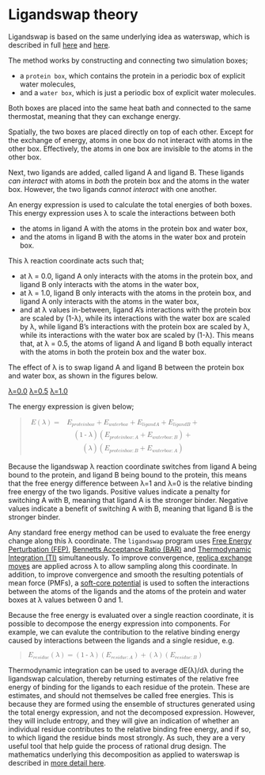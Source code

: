 # Ligandswap theory
Ligandswap is based on the same underlying idea as 
waterswap, which is described in full [here](http://dx.doi.org/10.1063/1.3519057) and 
[here](http://dx.doi.org/10.1039/c3fd00125c).

The method works by constructing and connecting two simulation boxes;

* a `protein box`, which contains the protein in a periodic box of explicit water molecules,
* and a `water box`, which is just a periodic box of explicit water molecules.

Both boxes are placed into the same heat bath and connected to the same 
thermostat, meaning that they can exchange energy.

Spatially, the two boxes are placed directly on top of each other. 
Except for the exchange of energy, atoms in one box do not interact with 
atoms in the other box. Effectively, the atoms in one box are invisible 
to the atoms in the other box.

Next, two ligands are added, called ligand A and ligand B. These 
ligands *can interact* with atoms in *both* the protein box and the atoms 
in the water box. However, the two ligands *cannot interact* with one another.

An energy expression is used to calculate the total energies of both boxes. 
This energy expression uses λ to scale the interactions between both

* the atoms in ligand A with the atoms in the protein box and water box,
* and the atoms in ligand B with the atoms in the water box and protein box.

This λ reaction coordinate acts such that;

* at λ = 0.0, ligand A only interacts with the atoms in the protein box, and ligand B only interacts with the atoms in the water box,
* at λ = 1.0, ligand B only interacts with the atoms in the protein box, and ligand A only interacts with the atoms in the water box,
* and at λ values in-between, ligand A’s interactions with the protein box are scaled by (1-λ), while its interactions with the water box are scaled by λ, while ligand B’s interactions with the protein box are scaled by λ, while its interactions with the water box are scaled by (1-λ). This means that, at λ = 0.5, the atoms of ligand A and ligand B both equally interact with the atoms in both the protein box and the water box.

The effect of λ is to swap ligand A and ligand B between the protein box and water box, as shown in the figures below.

[λ=0.0](images/ligandswap00.jpg)
[λ=0.5](images/ligandswap05.jpg)
[λ=1.0](images/ligandswap10.jpg)

The energy expression is given below;

<blockquote><!--latexit:AAAFy3jahVRbbxtFGP12dtKmqds4l6ZN0zYLcYNDaeqkpC0hKbGbC2lrp+3ajpM4
mPHu2NlmvWt2x01NFDRCKBIvXCqEKgSoNQjRByigCiHuD4gXXtqkPwAJIfHAEy+8
gMT4UhEgFbNazTdnZs63850zm86bhssCgbsSknFdPStEfczOJ3x2+iLVmJvwXaKO
a9jWjI842oIhRne2bI06ts24dNOrbGvo8h3sfsjf8/ChRw4ffXTw8VOjZyIXEsmn
SeaiZeefifmsgmmub/fs2LmnfTai9tZ44z7NJK47LZBFWnRvNHqbmltad7Xt5tu5
h+/iu3k738v38f38AO+8sbdj3/4DncoDD3LEZY55Hd/Ct/J6vo03xJjBTDrr2gVH
o1F6maW8jWmiLWYdu2Dpp2zTdhJ5h5Jc2qQxrTyM6oTRaM7WaSJNXGoaFp3Pkaxl
ZAyNMHHUc+u9RzyBvv5kRA0y5hjpAqNuIqKqIrayfCffwVtTTVLjmD9pCl6d9CjD
3cpYKslE+nRmOe/YjBqWkrYvryiHNkwsicTOf2HTyBJLV4KboqEymkw2KBtat+Lv
Uw4r97L7N889GLxP9kHB2bMp6/8xhu7HKFL1lEUeOH7i+jHu5S3XH+ON8Yg6blvs
7pBn+OQTI8GQGEdIjopONZ6loqCZcZNkXd7Em7tG/FBpXm88bFtEs9fGxidOJ6ou
oe5sNbDE9tKTkzViwTBVcVNtLLacDZfCk0K3UUMrK0mcogCnzpfOTaa8zRvk1Kta
bgquq55oLD4tWCruUfNEo8Kn0wsGo16Zt4X6QJDOzJVmJ6dra+71FeM81S8sskdY
xLuW1G2tkKMWq3z9XF8gz+aXicMMzaQrDcmCSwX5IsnSORGWD+fOL1c8uqIcFIiu
ZGxHvBZTKujGHcsk57rFXFqszBG24P57rgxuNjdXYJkT88uGlRcntrRqokzBVJit
sGKeKrrhiJKaRREQzTHEtyraAnGIJrR2G9bVtEfT47GIemEi5JXGA4p4gLetebIL
Rvk2MyNHeUdX8Cs8bN2+OSUqtZgrmWXJRoVbap0Xd0GtdY2EqoFY6bjvuGGhVEtE
DRcYETf2bx2bQVq9Ju52RD1Di1QP1n5GUA9N0Aad4Id+GIBBGIIUUDBhCZ6DVXgF
rsBr8DpchTfgTXgbrkEJ3oUP4SP4BG7Bp/AZfA5fwtfwLXwPd+An+BV+g9/hD6lO
apFapQ7JL/VJR6UB6Tg6jc4jFcXQNJpBcyiNFpGDiuh59AJaRS+jV9FV9BZ6D32M
bqEv0HfoB3QbraMf0c/oF/Sn3Cy3y91yrxyQ++UBeVAelsfksByV43JCnsVH8DE8
hE/iMTyBz+IojuMU1nEWW7iAlzDHL+KX8BX8Pv6gWick1Sp3Cf7R8Dd/Ae8S0hM=
--><math xmlns="http://www.w3.org/1998/Math/MathML"><mstyle><mrow><mtable columnspacing="0.167em" columnalign="right center left" displaystyle="true"><mtr><mtd><mi>E</mi><mo maxsize="1">(</mo><mi>&#x3BB;</mi><mo maxsize="1">)</mo><mo>=</mo></mtd><mtd><mrow><msub><mi>E</mi><mstyle mathvariant="bold"><mrow><mi>p</mi><mi>r</mi><mi>o</mi><mi>t</mi><mi>e</mi><mi>i</mi><mi>n</mi><mi>b</mi><mi>o</mi><mi>x</mi></mrow></mstyle></msub></mrow><mo>+</mo><mrow><msub><mi>E</mi><mstyle mathvariant="bold"><mrow><mi>w</mi><mi>a</mi><mi>t</mi><mi>e</mi><mi>r</mi><mi>b</mi><mi>o</mi><mi>x</mi></mrow></mstyle></msub></mrow><mo>+</mo><mrow><msub><mi>E</mi><mstyle mathvariant="bold"><mrow><mi>l</mi><mi>i</mi><mi>g</mi><mi>a</mi><mi>n</mi><mi>d</mi><mi>A</mi></mrow></mstyle></msub></mrow><mo>+</mo><mrow><msub><mi>E</mi><mstyle mathvariant="bold"><mrow><mi>l</mi><mi>i</mi><mi>g</mi><mi>a</mi><mi>n</mi><mi>d</mi><mi>B</mi></mrow></mstyle></msub></mrow><mo>+</mo></mtd></mtr><mtr><mtd><mspace/></mtd><mtd><mo maxsize="1">(</mo><mn>1</mn><mo>-</mo><mi>&#x3BB;</mi><mo maxsize="1">)</mo><mo maxsize="1">(</mo><mrow><msub><mi>E</mi><mstyle mathvariant="bold"><mrow><mi>p</mi><mi>r</mi><mi>o</mi><mi>t</mi><mi>e</mi><mi>i</mi><mi>n</mi><mi>b</mi><mi>o</mi><mi>x</mi><mo>:</mo><mi>A</mi></mrow></mstyle></msub></mrow><mo>+</mo><mrow><msub><mi>E</mi><mstyle mathvariant="bold"><mrow><mi>w</mi><mi>a</mi><mi>t</mi><mi>e</mi><mi>r</mi><mi>b</mi><mi>o</mi><mi>x</mi><mo>:</mo><mi>B</mi></mrow></mstyle></msub></mrow><mo maxsize="1">)</mo><mo>+</mo></mtd></mtr><mtr><mtd><mspace/></mtd><mtd><mo maxsize="1">(</mo><mi>&#x3BB;</mi><mo maxsize="1">)</mo><mo maxsize="1">(</mo><mrow><msub><mi>E</mi><mstyle mathvariant="bold"><mrow><mi>p</mi><mi>r</mi><mi>o</mi><mi>t</mi><mi>e</mi><mi>i</mi><mi>n</mi><mi>b</mi><mi>o</mi><mi>x</mi><mo>:</mo><mi>B</mi></mrow></mstyle></msub></mrow><mo>+</mo><mrow><msub><mi>E</mi><mstyle mathvariant="bold"><mrow><mi>w</mi><mi>a</mi><mi>t</mi><mi>e</mi><mi>r</mi><mi>b</mi><mi>o</mi><mi>x</mi><mo>:</mo><mi>A</mi></mrow></mstyle></msub></mrow><mo maxsize="1">)</mo></mtd></mtr></mtable></mrow></mstyle></math></blockquote></body>

Because the ligandswap λ reaction coordinate switches from ligand A 
being bound to the protein, and ligand B being bound to the protein, 
this means that the free energy difference between λ=1 and λ=0 is the 
relative binding free energy of the two ligands. Positive values 
indicate a penalty for switching A with B, meaning that ligand A is 
the stronger binder. Negative values indicate a benefit of 
switching A with B, meaning that ligand B is the stronger binder.

Any standard free energy method can be used to evaluate the free 
energy change along this λ coordinate. The `ligandswap` program 
uses [Free Energy Perturbation (FEP)](https://en.wikipedia.org/wiki/Free_energy_perturbation), 
[Bennetts Acceptance Ratio (BAR)](https://en.wikipedia.org/wiki/Bennett_acceptance_ratio) and 
[Thermodynamic Integration (TI)](https://en.wikipedia.org/wiki/Thermodynamic_integration) 
simultaneously. To improve convergence, 
[replica exchange moves](http://dx.doi.org/10.1021/jp0356620)
are applied across λ to allow sampling along this coordinate. In addition, 
to improve convergence 
and smooth the resulting potentials of mean force (PMFs), a 
[soft-core potential](http://dx.doi.org/10.1063/1.3519057) 
is used to soften the interactions between the atoms of the ligands and the 
atoms of the protein and water boxes at λ values between 0 and 1.

Because the free energy is evaluated over a single reaction coordinate, 
it is possible to decompose the energy expression into components. 
For example, we can evalute the contribution to the relative binding 
energy caused by interactions between the ligands and a single residue, e.g.

<body><blockquote><!--latexit:AAAFInjafVN7bBRFGP9m5gqlPej2QXkU6EoPuYJgW6zFWqBXSqFiD2Sv7dFerXN7
c9ele7vn7ix6NjXzDzUmmvhAY0xD6NE/ROQhMcQnMSaamBgjLYkxxsTEaDQxMTEm
/uNr7kFEJc5m8z3me8z8fvPFM6bh8paW6wgTX1k59yIBbmeiATt+jOncjQaOM8c1
bOtogDr6hCGta0uWRhzb5gJdVNRlFU2BTbdvDjZv2XrHth13dd67t/dg+Eg09hBN
HrPszMODAcszzcVK//IVq9eMhLXtpbpDAd2krjssPZMs656tUqprautW1q8SlcIv
VopVYo1YK9aJ9WKDaDy7tmHd+g2N6m0bBRZE+ESZWCKWinKxTFQMcoObbMS1PUdn
EfYoH1eq4lSfTDm2ZyX22qbtRDMOo+m4yQb1vBlJUM4iaTvBonHqMtOw2Fiapiwj
aeiUy6seXtx+p7+ltS0W1kKcO0bc48yNhjVN6lZKrBDLRd24kto3HuOyXzw55TDX
SHhsOhgzZZ8EbVZ3qcFWdZt6ww6q/wnuDE2rzepWNfh/MT0yJo9de8fOubuFImrn
7hFVQ2Gtz7b49S7/rt17ukM90g7TNJNCMx5j8pzJPpOmXFEtapq6g1BYijI0YFtU
txf29e2/L1oEn7kjRcWS6bkD/aXCssKhAkklW6bcP5Ab6Jdw9Bp6HiDqZKXz0AO5
w/3jSs1NKCWKEN3Suaj5I4NDw7JKgRQtQ3Um6R+eMDhTiKjvaQVZ9OhobqR/uBRz
Qxb4eLBNIr86j/xCLGHrXppZvHD60daWDB+bog43dJNNV8Q8l8nikzTFRqWav5w7
NlWgflrdJD0JNWk78re4WvDenDFF066bTcdlZJryCfffe3nnrfZGPZ7cOTZlWBl5
Y0svNkp6psptlWczTE0YjoTUzEqF6o4hz6rqE9ShOpfzVbGoxf16YmgwrB3Z36Og
vhZVfiDqF/ypCSM/JNxIM9HQFHrPt5vM/3FAIjWZzpl5ynrlay4JxdcEpdXU3VNU
ZKTjnnEHJFO1YW3A41QOwt881gCaOS1HJqwdZFmWCJVmHMqhGuqhEYLQBu3QCV0w
DgxMeAQehxl4Bp6Dk/AivAQvwyycgtOQg3m4AJfgMrwBV+BNeBvehavwPnwE1+Ab
+BF+hl/hN1SGalEdakBB1Ip2oHbUgebQK+hV9Bq6gC6hy+gt9AH6GH2GvkBfoq/Q
d+h79BP6Bf2Oy3ElrsENeCPejLfgDtyF9+AINnAGT+MT+An8JH4KP4tP4lk8j8/h
8/gifp3MkKfJ8+QFMktOkTPkHDlPrpB3yFXyIfmEfEo+J1+Tb8kP5E+fr4gTRiXk
jsM/lq/+L9e7p20=
--><math xmlns="http://www.w3.org/1998/Math/MathML"><mstyle><mrow><mtable columnspacing="0.167em" columnalign="right center left" displaystyle="true"><mrow><mrow><msub><mi>E</mi><mstyle mathvariant="bold"><mrow><mi>r</mi><mi>e</mi><mi>s</mi><mi>i</mi><mi>d</mi><mi>u</mi><mi>e</mi></mrow></mstyle></msub></mrow><mo maxsize="1">(</mo><mi>&#x3BB;</mi><mo maxsize="1">)</mo><mo>=</mo><mo maxsize="1">(</mo><mn>1</mn><mo>-</mo><mi>&#x3BB;</mi><mo maxsize="1">)</mo><mo maxsize="1">(</mo><mrow><msub><mi>E</mi><mstyle mathvariant="bold"><mrow><mi>r</mi><mi>e</mi><mi>s</mi><mi>i</mi><mi>d</mi><mi>u</mi><mi>e</mi><mo>:</mo><mi>A</mi></mrow></mstyle></msub></mrow><mo maxsize="1">)</mo><mo>+</mo><mo maxsize="1">(</mo><mi>&#x3BB;</mi><mo maxsize="1">)</mo><mo maxsize="1">(</mo><mrow><msub><mi>E</mi><mstyle mathvariant="bold"><mrow><mi>r</mi><mi>e</mi><mi>s</mi><mi>i</mi><mi>d</mi><mi>u</mi><mi>e</mi><mo>:</mo><mi>B</mi></mrow></mstyle></msub></mrow><mo maxsize="1">)</mo></mrow></mtable></mrow></mstyle></math></blockquote></body>

Thermodynamic integration can be used to average dE(λ)/dλ during the 
ligandswap calculation, thereby returning estimates of the relative 
free energy of binding for the ligands to each residue of the protein. 
These are estimates, and should not themselves be called free energies. 
This is because they are formed using the ensemble of structures 
generated using the total energy expression, and not the decomposed 
expression. However, they will include entropy, and they will give an 
indication of whether an individual residue contributes to the 
relative binding free energy, and if so, to which ligand the residue 
binds most strongly. As such, they are a very useful tool that help 
guide the process of rational drug design. The mathematics 
underlying this decomposition as applied to waterswap is described 
in [more detail here](http://dx.doi.org/10.1039/c3fd00125c).
